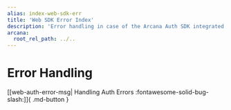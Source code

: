 ```yaml
---
alias: index-web-sdk-err
title: 'Web SDK Error Index'
description: 'Error handling in case of the Arcana Auth SDK integrated with Web3 apps.'
arcana:
  root_rel_path: ../..
---
```


# Error Handling

[[web-auth-error-msg| Handling Auth Errors :fontawesome-solid-bug-slash:]]{ .md-button }

<!---
[[web-gasless-error-msg| Handling Gasless Errors :fontawesome-solid-bug-slash:]]{ .md-button }
--->